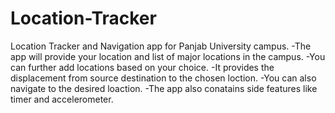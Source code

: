 # Location-Tracker
Location Tracker and Navigation app for Panjab University campus.
-The app will provide your location and list of major locations in the campus.
-You can further add locations based on your choice. 
-It provides the displacement from source destination to the chosen loction.
-You can also navigate to the desired loaction.
-The app also conatains side features like timer and accelerometer.
